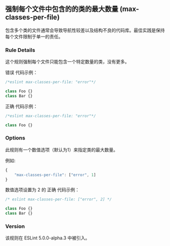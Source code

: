 ## 强制每个文件中包含的的类的最大数量 (max-classes-per-file)

包含多个类的文件通常会导致导航性较差以及结构不良的代码库。最佳实践是保持每个文件限制于单一的责任。

### Rule Details
这个规则强制每个文件只能包含一个特定数量的类，没有更多。

错误 代码示例：
```js
/*eslint max-classes-per-file: "error"*/

class Foo {}
class Bar {}
```

正确 代码示例：
```js
/*eslint max-classes-per-file: "error"*/

class Foo {}
```

### Options
此规则有一个数值选项（默认为1）来指定类的最大数量。

例如:
```js
{
    "max-classes-per-file": ["error", 1]
}
```

数值选项设置为 2 的 正确 代码示例：
```js
/* eslint max-classes-per-file: ["error", 2] */

class Foo {}
class Bar {}
```

### Version
该规则在 ESLint 5.0.0-alpha.3 中被引入。


